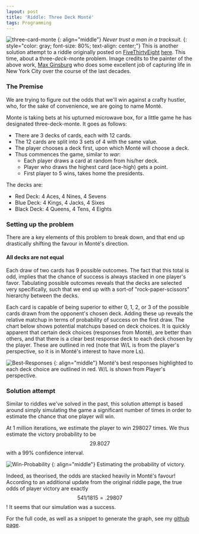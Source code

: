 ```yaml
---
layout: post
title: 'Riddle: Three Deck Monté'
tags: Programming
---
```



![three-card-monte](https://i.imgur.com/37bNTq2.jpg)
{: align="middle"}
*Never trust a man in a tracksuit.*
{: style="color: gray; font-size: 80%; text-align: center;"}
This is another solution attempt to a riddle originally posted on [FiveThirtyEight](https://FiveThirtyEight.com) [here](https://fivethirtyeight.com/features/can-you-escape-a-maze-without-walls/). This time, about a three-*deck*-monte problem. Image credits to the painter of the above work, [Max Ginsburg](http://www.maxginsburg.com/) who does some excellent job of capturing life in New York City over the course of the last decades.

### The Premise

We are trying to figure out the odds that we'll win against a crafty hustler, who, for the sake of convenience, we are going to name Monté.

Monte is taking bets at his upturned microwave box, for a little game he has designated three-deck-monte. It goes as follows:

- There are 3 decks of cards, each with 12 cards.
- The 12 cards are split into 3 sets of 4 with the same value.
- The player chooses a deck first, upon which Monté will choose a deck.
- Thus commences the game, similar to *war*:
  - Each player draws a card at random from his/her deck.
  - Player who draws the highest card (ace-high) gets a point.
  - First player to 5 wins, takes home the presidents.


The decks are:

- Red Deck: 4 Aces, 4 Nines, 4 Sevens
- Blue Deck: 4 Kings, 4 Jacks, 4 Sixes
- Black Deck: 4 Queens, 4 Tens, 4 Eights


### Setting up the problem

There are a key elements of this problem to break down, and that end up drastically shifting the favour in Monté's direction.

#### All decks are not equal

Each draw of two cards has 9 possible outcomes. The fact that this total is odd, implies that the chance of success is always stacked in one player's favor.
Tabulating possible outcomes reveals that the decks are selected very specifically, such that we end up with a sort-of  "rock-paper-scissors" hierarchy between the decks.

Each card is capable of being superior to either 0, 1, 2, or 3 of the possible cards drawn from the opponent's chosen deck. Adding these up reveals the relative matchup in terms of probability of success on the first draw. The chart below shows potential matchups based on deck choices. It is quickly apparent that certain deck choices (responses from Monté), are better than others, and that there is a clear best response deck to each deck chosen by the player. These are outlined in red (note that W/L is from the player's perspective, so it is in Monté's interest to have more Ls).

![Best-Responses](https://i.imgur.com/wrCC2B6.png)
{: align="middle"}
Monté's best responses highlighted to each deck choice are outlined in red. W/L is shown from Player's perspective.


### Solution attempt

Similar to riddles we've solved in the past, this solution attempt is based around simply simulating the game a significant number of times in order to estimate the chance that one player will win.

At 1 million iterations, we estimate the player to win 298027 times. We thus estimate the victory probability to be $$29.8027% +/- 0.00118$$  with a 99% confidence interval.

![Win-Probability](https://i.imgur.com/t0skFB5.png)
{: align="middle"}
Estimating the probability of victory.

Indeed, as theorised, the odds are stacked heavily in Monté's favour! According to an additional update from the original riddle page, the true odds of player victory are exactly $$541/1815 = .29807%$$! It seems that our simulation was a success. 

For the full code, as well as a snippet to generate the graph, see my [github page](https://github.com/denzilly/riddles).
